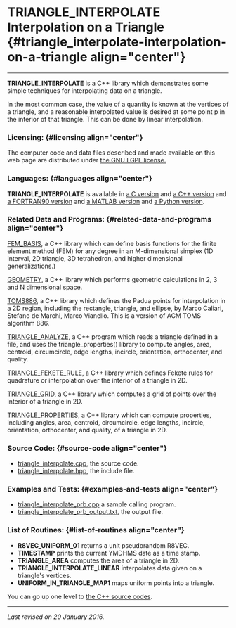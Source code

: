 TRIANGLE\_INTERPOLATE\
Interpolation on a Triangle {#triangle_interpolate-interpolation-on-a-triangle align="center"}
===========================

------------------------------------------------------------------------

**TRIANGLE\_INTERPOLATE** is a C++ library which demonstrates some
simple techniques for interpolating data on a triangle.

In the most common case, the value of a quantity is known at the
vertices of a triangle, and a reasonable interpolated value is desired
at some point p in the interior of that triangle. This can be done by
linear interpolation.

### Licensing: {#licensing align="center"}

The computer code and data files described and made available on this
web page are distributed under [the GNU LGPL
license.](../../txt/gnu_lgpl.txt)

### Languages: {#languages align="center"}

**TRIANGLE\_INTERPOLATE** is available in [a C
version](../../c_src/triangle_interpolate/triangle_interpolate.md) and
[a C++
version](../../master/triangle_interpolate/triangle_interpolate.md)
and [a FORTRAN90
version](../../f_src/triangle_interpolate/triangle_interpolate.md) and
[a MATLAB
version](../../m_src/triangle_interpolate/triangle_interpolate.md) and
[a Python
version](../../py_src/triangle_interpolate/triangle_interpolate.md).

### Related Data and Programs: {#related-data-and-programs align="center"}

[FEM\_BASIS](../../master/fem_basis/fem_basis.md), a C++ library
which can define basis functions for the finite element method (FEM) for
any degree in an M-dimensional simplex (1D interval, 2D triangle, 3D
tetrahedron, and higher dimensional generalizations.)

[GEOMETRY](../../master/geometry/geometry.md), a C++ library which
performs geometric calculations in 2, 3 and N dimensional space.

[TOMS886](../../master/toms886/toms886.md), a C++ library which
defines the Padua points for interpolation in a 2D region, including the
rectangle, triangle, and ellipse, by Marco Caliari, Stefano de Marchi,
Marco Vianello. This is a version of ACM TOMS algorithm 886.

[TRIANGLE\_ANALYZE](../../master/triangle_analyze/triangle_analyze.md),
a C++ program which reads a triangle defined in a file, and uses the
triangle\_properties() library to compute angles, area, centroid,
circumcircle, edge lengths, incircle, orientation, orthocenter, and
quality.

[TRIANGLE\_FEKETE\_RULE](../../master/triangle_fekete_rule/triangle_fekete_rule.md),
a C++ library which defines Fekete rules for quadrature or interpolation
over the interior of a triangle in 2D.

[TRIANGLE\_GRID](../../master/triangle_grid/triangle_grid.md), a C++
library which computes a grid of points over the interior of a triangle
in 2D.

[TRIANGLE\_PROPERTIES](../../master/triangle_properties/triangle_properties.md),
a C++ library which can compute properties, including angles, area,
centroid, circumcircle, edge lengths, incircle, orientation,
orthocenter, and quality, of a triangle in 2D.

### Source Code: {#source-code align="center"}

-   [triangle\_interpolate.cpp](triangle_interpolate.cpp), the source
    code.
-   [triangle\_interpolate.hpp](triangle_interpolate.hpp), the include
    file.

### Examples and Tests: {#examples-and-tests align="center"}

-   [triangle\_interpolate\_prb.cpp](triangle_interpolate_prb.cpp) a
    sample calling program.
-   [triangle\_interpolate\_prb\_output.txt](triangle_interpolate_prb_output.txt),
    the output file.

### List of Routines: {#list-of-routines align="center"}

-   **R8VEC\_UNIFORM\_01** returns a unit pseudorandom R8VEC.
-   **TIMESTAMP** prints the current YMDHMS date as a time stamp.
-   **TRIANGLE\_AREA** computes the area of a triangle in 2D.
-   **TRIANGLE\_INTERPOLATE\_LINEAR** interpolates data given on a
    triangle's vertices.
-   **UNIFORM\_IN\_TRIANGLE\_MAP1** maps uniform points into a triangle.

You can go up one level to [the C++ source codes](../cpp_src.md).

------------------------------------------------------------------------

*Last revised on 20 January 2016.*
